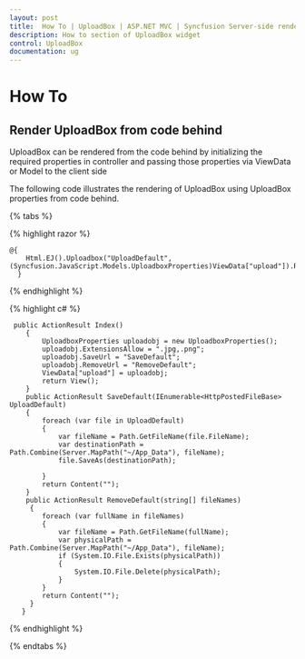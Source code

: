 ```yaml
---
layout: post
title:  How To | UploadBox | ASP.NET MVC | Syncfusion Server-side rendering
description: How to section of UploadBox widget
control: UploadBox
documentation: ug
---
```


# How To

## Render UploadBox from code behind

UploadBox can be rendered from the code behind by initializing the required properties in controller and passing those properties via ViewData or Model to the client side

The following code illustrates the rendering of UploadBox using UploadBox properties from code behind.

{% tabs %}

{% highlight razor %}
    
    @{ 
        Html.EJ().Uploadbox("UploadDefault", (Syncfusion.JavaScript.Models.UploadboxProperties)ViewData["upload"]).Render();
      }
			
{% endhighlight %}

{% highlight c# %}
	
     public ActionResult Index()
        {
            UploadboxProperties uploadobj = new UploadboxProperties();
            uploadobj.ExtensionsAllow = ".jpg,.png";
            uploadobj.SaveUrl = "SaveDefault";
            uploadobj.RemoveUrl = "RemoveDefault";
            ViewData["upload"] = uploadobj;
            return View();
        }
        public ActionResult SaveDefault(IEnumerable<HttpPostedFileBase> UploadDefault)
        {
            foreach (var file in UploadDefault)
            {
                var fileName = Path.GetFileName(file.FileName);
                var destinationPath = Path.Combine(Server.MapPath("~/App_Data"), fileName);
                file.SaveAs(destinationPath);

            }
            return Content("");
        }
        public ActionResult RemoveDefault(string[] fileNames)
         {
            foreach (var fullName in fileNames)
            {
                var fileName = Path.GetFileName(fullName);
                var physicalPath = Path.Combine(Server.MapPath("~/App_Data"), fileName);
                if (System.IO.File.Exists(physicalPath))
                {
                    System.IO.File.Delete(physicalPath);
                }
            }
            return Content("");
         }
       }
	
{% endhighlight %}

{% endtabs %}

